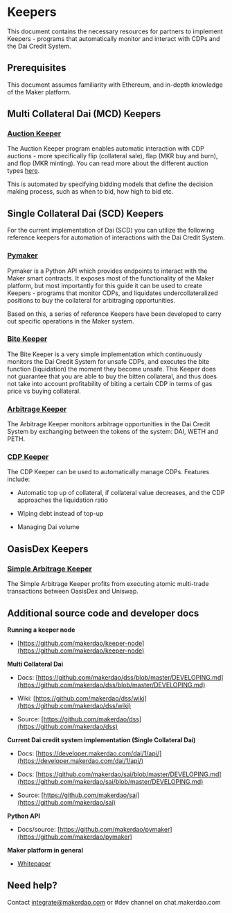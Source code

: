 # Keepers

This document contains the necessary resources for partners to implement
Keepers - programs that automatically monitor and interact with CDPs and the Dai
Credit System.

## Prerequisites

This document assumes familiarity with Ethereum, and in-depth knowledge of the
Maker platform.

## Multi Collateral Dai (MCD) Keepers

### [Auction Keeper](https://github.com/makerdao/auction-keeper)

The Auction Keeper program enables automatic interaction with CDP auctions -
more specifically flip (collateral sale), flap (MKR buy and burn), and flop (MKR
minting). You can read more about the different auction types
[here](https://docs.makerdao.com/auctions/the-auctions-of-the-maker-protocol).

This is automated by specifying bidding models that define the decision making
process, such as when to bid, how high to bid etc.

## Single Collateral Dai (SCD) Keepers

For the current implementation of Dai (SCD) you can utilize the following
reference keepers for automation of interactions with the Dai Credit System.

### [Pymaker](https://github.com/makerdao/pymaker)

Pymaker is a Python API which provides endpoints to interact with the Maker
smart contracts. It exposes most of the functionality of the Maker platform, but
most importantly for this guide it can be used to create Keepers - programs that
monitor CDPs, and liquidates undercollateralized positions to buy the collateral
for arbitraging opportunities.

Based on this, a series of reference Keepers have been developed to carry out
specific operations in the Maker system.

### [Bite Keeper](https://github.com/makerdao/bite-keeper)

The Bite Keeper is a very simple implementation which continuously monitors the
Dai Credit System for unsafe CDPs, and executes the bite function (liquidation)
the moment they become unsafe. This Keeper does not guarantee that you are able
to buy the bitten collateral, and thus does not take into account profitability
of biting a certain CDP in terms of gas price vs buying collateral.

### [Arbitrage Keeper](https://github.com/makerdao/arbitrage-keeper)

The Arbitrage Keeper monitors arbitrage opportunities in the Dai Credit System
by exchanging between the tokens of the system: DAI, WETH and PETH.

### [CDP Keeper](https://github.com/makerdao/cdp-keeper)

The CDP Keeper can be used to automatically manage CDPs. Features include:

- Automatic top up of collateral, if collateral value decreases, and the CDP
  approaches the liquidation ratio

- Wiping debt instead of top-up

- Managing Dai volume

## OasisDex Keepers

### [Simple Arbitrage Keeper](https://github.com/makerdao/simple-arbitrage-keeper)

The Simple Arbitrage Keeper profits from executing atomic multi-trade
transactions between OasisDex and Uniswap.

## Additional source code and developer docs

**Running a keeper node**

- [https://github.com/makerdao/keeper-node](https://github.com/makerdao/keeper-node)

**Multi Collateral Dai**

- Docs:
  [https://github.com/makerdao/dss/blob/master/DEVELOPING.md](https://github.com/makerdao/dss/blob/master/DEVELOPING.md)

- Wiki:
  [https://github.com/makerdao/dss/wiki](https://github.com/makerdao/dss/wiki)

- Source: [https://github.com/makerdao/dss](https://github.com/makerdao/dss)

**Current Dai credit system implementation (Single Collateral Dai)**

- Docs:
  [https://developer.makerdao.com/dai/1/api/](https://developer.makerdao.com/dai/1/api/)

- Docs:
  [https://github.com/makerdao/sai/blob/master/DEVELOPING.md](https://github.com/makerdao/sai/blob/master/DEVELOPING.md)

- Source: [https://github.com/makerdao/sai](https://github.com/makerdao/sai)

**Python API**

- Docs/source:
  [https://github.com/makerdao/pymaker](https://github.com/makerdao/pymaker)

**Maker platform in general**

- [Whitepaper](https://makerdao.com/whitepaper/)

## Need help?

Contact [integrate@makerdao.com](mailto:integrate@makerdao.com) or #dev channel
on chat.makerdao.com
